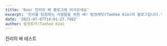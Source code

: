 ```yaml
---
title: 'Door 진리의 배 블로그에 어서오세요'
excerpt: '진리를 탐험하는 사람들을 위한 배! 탐정래빗(Taehee Kim)의 블로그입니다.'
date: '2021-07-07T14:01:27.798Z'
author: 탐정토끼(Taehee Kim)
---
```


진리의 배 테스트
